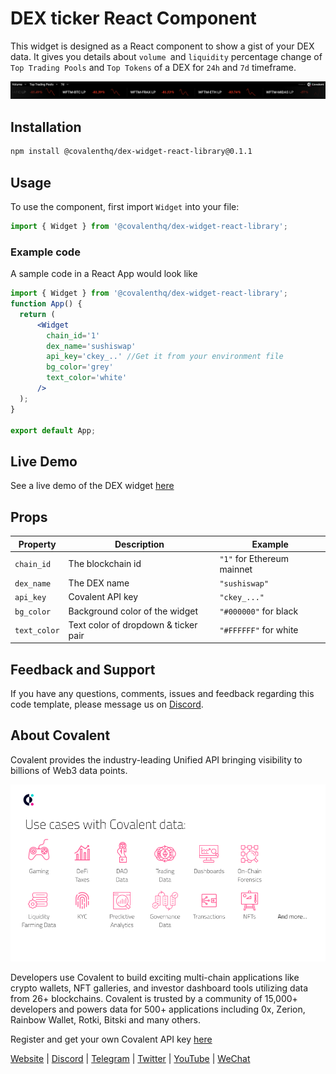 # DEX ticker React Component
This widget is designed as a React component to show a gist of your DEX data. It gives you details about `volume `and `liquidity` percentage change of `Top Trading Pools` and `Top Tokens` of a DEX for `24h` and `7d` timeframe.

![DEX widget demo gif](https://github.com/covalenthq/dex-widget-react-library/blob/main/public/dex_widget_image.png)


## Installation
```sh
npm install @covalenthq/dex-widget-react-library@0.1.1
```

## Usage
To use the component, first import `Widget` into your file:
```jsx
import { Widget } from '@covalenthq/dex-widget-react-library'; 
```

### Example code
A sample code in a React App would look like 
```jsx
import { Widget } from '@covalenthq/dex-widget-react-library';
function App() {
  return (
      <Widget 
        chain_id='1'
        dex_name='sushiswap'
        api_key='ckey_..' //Get it from your environment file
        bg_color='grey'
        text_color='white'
      /> 
  );
}

export default App;
```
## Live Demo
See a live demo of the DEX widget [here](https://covalenthq.github.io/dex-widget-demo/)

## Props

| Property |Description | Example |
| -------- | -------- | -------- |
| `chain_id`     | The blockchain id     | `"1"` for Ethereum mainnet
| `dex_name`     | The DEX name     |`"sushiswap"`
| `api_key`     | Covalent API key     |`"ckey_..."`
| `bg_color`     | Background color of the widget     |`"#000000"` for black
| `text_color`     | Text color of dropdown & ticker pair|`"#FFFFFF"` for white


## Feedback and Support
If you have any questions, comments, issues and feedback regarding this code template, please message us on [Discord](https://covalenthq.com/discord).

## About Covalent
Covalent provides the industry-leading Unified API bringing visibility to billions of Web3 data points. 

![Covalent Use Cases](https://github.com/covalenthq/dex-widget-react-library/blob/main/public/covalent_usecases.png)

Developers use Covalent to build exciting multi-chain applications like crypto wallets, NFT galleries, and investor dashboard tools utilizing data from 26+ blockchains. Covalent is trusted by a community of 15,000+ developers and powers data for 500+ applications including 0x, Zerion, Rainbow Wallet, Rotki, Bitski and many others.

Register and get your own Covalent API key [here](https://www.covalenthq.com/platform)

[Website](https://www.covalenthq.com) | [Discord](https://covalenthq.com/discord) | [Telegram](https://t.me/CovalentHQ) | [Twitter](https://twitter.com/covalent_hq) | [YouTube](https://www.youtube.com/channel/UCGn-T9qPiXAx490Wr6WPbOw) | [WeChat](https://mp.weixin.qq.com/s?__biz=MzU0MzY5ODMzMg==&mid=2247483899&idx=1&sn=9c1d4df3acc04bc35c429b244307d3c7&chksm=fb063d08cc71b41e2da96b4747513acf2ab9182babe57c135e4a7d1fef9255eb3b310217835c&token=2144505038&lang=zh_CN#rd)